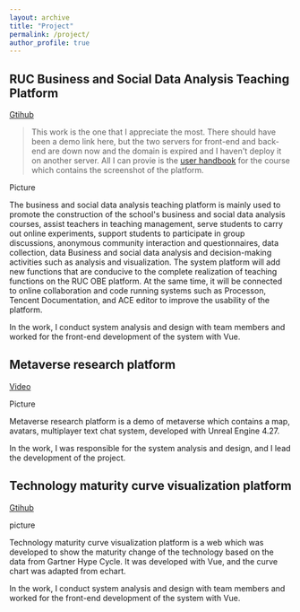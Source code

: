 ```yaml
---
layout: archive
title: "Project"
permalink: /project/
author_profile: true
---
```


## **RUC Business and Social Data Analysis Teaching Platform**

[Gtihub](https://github.com/)

> This work is the one that I appreciate the most.
> There should have been a demo link here, but the two servers for front-end and back-end are down now and the domain is expired and I haven't 
deploy it on another server. All I can provie is the [user handbook](../files/BSDAHandbook.pdf) for the course which contains the screenshot of the platform.

Picture

The business and social data analysis teaching platform is mainly used to promote the construction of the school's business and social data analysis courses, assist teachers in teaching management, serve students to carry out online experiments, support students to participate in group discussions, anonymous community interaction and questionnaires, data collection, data Business and social data analysis and decision-making activities such as analysis and visualization. The system platform will add new functions that are conducive to the complete realization of teaching functions on the RUC OBE platform. At the same time, it will be connected to online collaboration and code running systems such as Processon, Tencent Documentation, and ACE editor to improve the usability of the platform.

In the work, I conduct system analysis and design with team members and worked for the front-end development of the system with Vue. 


## **Metaverse research platform**

[Video]([https://bilibili.com/](https://www.bilibili.com/video/BV1kG411f7S5/?share_source=copy_web&vd_source=a599f114cf6b3eaf2c320393d2c76f46))


Picture

Metaverse research platform is a demo of metaverse which contains a map, avatars, multiplayer text chat system, developed with Unreal Engine 4.27.

In the work, I was responsible for the system analysis and design, and I lead the development of the project.

## **Technology maturity curve visualization platform**

[Gtihub](https://github.com/)

picture

Technology maturity curve visualization platform is a web which was developed to show the maturity change of the technology based on the data from Gartner Hype Cycle. It was developed with Vue, and the curve chart was adapted from echart.

In the work, I conduct system analysis and design with team members and worked for the front-end development of the system with Vue. 
